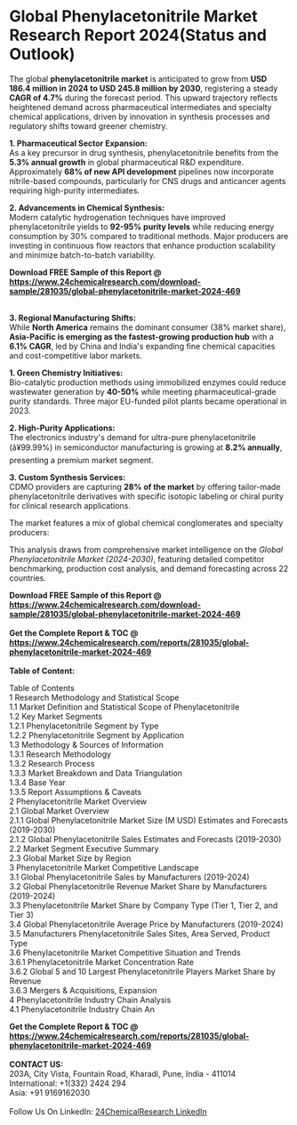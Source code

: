 <h1>Global Phenylacetonitrile Market Research Report 2024(Status and Outlook)</h1><p>The global <strong>phenylacetonitrile market</strong> is anticipated to grow from <strong>USD 186.4 million in 2024 to USD 245.8 million by 2030</strong>, registering a steady <strong>CAGR of 4.7%</strong> during the forecast period. This upward trajectory reflects heightened demand across pharmaceutical intermediates and specialty chemical applications, driven by innovation in synthesis processes and regulatory shifts toward greener chemistry.</p><p><strong>1. Pharmaceutical Sector Expansion:</strong><br>
As a key precursor in drug synthesis, phenylacetonitrile benefits from the <strong>5.3% annual growth</strong> in global pharmaceutical R&amp;D expenditure. Approximately <strong>68% of new API development</strong> pipelines now incorporate nitrile-based compounds, particularly for CNS drugs and anticancer agents requiring high-purity intermediates.</p><p><strong>2. Advancements in Chemical Synthesis:</strong><br>
Modern catalytic hydrogenation techniques have improved phenylacetonitrile yields to <strong>92-95% purity levels</strong> while reducing energy consumption by 30% compared to traditional methods. Major producers are investing in continuous flow reactors that enhance production scalability and minimize batch-to-batch variability.</p><div><b>Download FREE Sample of this Report @ 
            <a href="https://www.24chemicalresearch.com/download-sample/281035/global-phenylacetonitrile-market-2024-469">
            https://www.24chemicalresearch.com/download-sample/281035/global-phenylacetonitrile-market-2024-469</a></b></div><br><p><strong>3. Regional Manufacturing Shifts:</strong><br>
While <strong>North America</strong> remains the dominant consumer (38% market share), <strong>Asia-Pacific is emerging as the fastest-growing production hub</strong> with a <strong>6.1% CAGR</strong>, led by China and India's expanding fine chemical capacities and cost-competitive labor markets.</p><p><strong>1. Green Chemistry Initiatives:</strong><br>
Bio-catalytic production methods using immobilized enzymes could reduce wastewater generation by <strong>40-50%</strong> while meeting pharmaceutical-grade purity standards. Three major EU-funded pilot plants became operational in 2023.</p><p><strong>2. High-Purity Applications:</strong><br>
The electronics industry's demand for ultra-pure phenylacetonitrile (â¥99.99%) in semiconductor manufacturing is growing at <strong>8.2% annually</strong>, presenting a premium market segment.</p><p><strong>3. Custom Synthesis Services:</strong><br>
CDMO providers are capturing <strong>28% of the market</strong> by offering tailor-made phenylacetonitrile derivatives with specific isotopic labeling or chiral purity for clinical research applications.</p><p>The market features a mix of global chemical conglomerates and specialty producers:</p><p>This analysis draws from comprehensive market intelligence on the <em>Global Phenylacetonitrile Market (2024-2030)</em>, featuring detailed competitor benchmarking, production cost analysis, and demand forecasting across 22 countries.</p><div><b>Download FREE Sample of this Report @ 
            <a href="https://www.24chemicalresearch.com/download-sample/281035/global-phenylacetonitrile-market-2024-469">
            https://www.24chemicalresearch.com/download-sample/281035/global-phenylacetonitrile-market-2024-469</a></b></div><br><div><b>Get the Complete Report & TOC @ 
            <a href="https://www.24chemicalresearch.com/reports/281035/global-phenylacetonitrile-market-2024-469">
            https://www.24chemicalresearch.com/reports/281035/global-phenylacetonitrile-market-2024-469</a></b></div><br>
            <b>Table of Content:</b><p>Table of Contents<br />
 1 Research Methodology and Statistical Scope<br />
 1.1 Market Definition and Statistical Scope of Phenylacetonitrile<br />
 1.2 Key Market Segments<br />
 1.2.1 Phenylacetonitrile Segment by Type<br />
 1.2.2 Phenylacetonitrile Segment by Application<br />
 1.3 Methodology & Sources of Information<br />
 1.3.1 Research Methodology<br />
 1.3.2 Research Process<br />
 1.3.3 Market Breakdown and Data Triangulation<br />
 1.3.4 Base Year<br />
 1.3.5 Report Assumptions & Caveats<br />
 2 Phenylacetonitrile Market Overview<br />
 2.1 Global Market Overview<br />
 2.1.1 Global Phenylacetonitrile Market Size (M USD) Estimates and Forecasts (2019-2030)<br />
 2.1.2 Global Phenylacetonitrile Sales Estimates and Forecasts (2019-2030)<br />
 2.2 Market Segment Executive Summary<br />
 2.3 Global Market Size by Region<br />
 3 Phenylacetonitrile Market Competitive Landscape<br />
 3.1 Global Phenylacetonitrile Sales by Manufacturers (2019-2024)<br />
 3.2 Global Phenylacetonitrile Revenue Market Share by Manufacturers (2019-2024)<br />
 3.3 Phenylacetonitrile Market Share by Company Type (Tier 1, Tier 2, and Tier 3)<br />
 3.4 Global Phenylacetonitrile Average Price by Manufacturers (2019-2024)<br />
 3.5 Manufacturers Phenylacetonitrile Sales Sites, Area Served, Product Type<br />
 3.6 Phenylacetonitrile Market Competitive Situation and Trends<br />
 3.6.1 Phenylacetonitrile Market Concentration Rate<br />
 3.6.2 Global 5 and 10 Largest Phenylacetonitrile Players Market Share by Revenue<br />
 3.6.3 Mergers & Acquisitions, Expansion<br />
 4 Phenylacetonitrile Industry Chain Analysis<br />
 4.1 Phenylacetonitrile Industry Chain An</p><div><b>Get the Complete Report & TOC @ 
            <a href="https://www.24chemicalresearch.com/reports/281035/global-phenylacetonitrile-market-2024-469">
            https://www.24chemicalresearch.com/reports/281035/global-phenylacetonitrile-market-2024-469</a></b></div><br><b>CONTACT US:</b><br>
            203A, City Vista, Fountain Road, Kharadi, Pune, India - 411014<br>
            International: +1(332) 2424 294<br>
            Asia: +91 9169162030 <br><br>
            Follow Us On LinkedIn: <a href="https://www.linkedin.com/company/24chemicalresearch/">24ChemicalResearch LinkedIn</a>